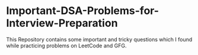 # Important-DSA-Problems-for-Interview-Preparation
This Repository contains some important and tricky questions which I found while practicing problems on LeetCode and GFG.
